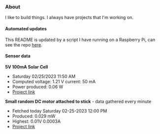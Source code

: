 ### About
I like to build things. I always have projects that I'm working on.

#### Automated updates
This README is updated by a script I have running on a Raspberry Pi, can see the repo [here](https://github.com/jdc-cunningham/raspi-git-repo-updater).

#### Sensor data
**5V 100mA Solar Cell**
- Saturday 02/25/2023 11:50 AM
- Computed voltage: 1.21 V current: 50 mA
- Power produced: 0.06 W
- [Project link](https://github.com/jdc-cunningham/raspisolarplotter)

**Small random DC motor attached to stick** - data gathered every minute
- Fetched today Saturday 02-25-2023 12:00 PM
- Produced: 0.029 mW
- Highest: 0.01V 0.0003A
- [Project link](https://github.com/jdc-cunningham/turbine-raspi)